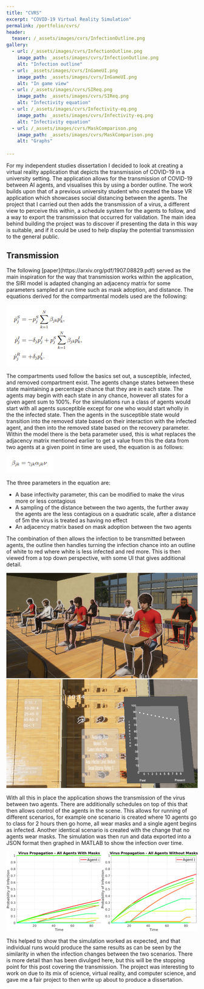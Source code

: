 ```yaml
---
title: "CVRS"
excerpt: "COVID-19 Virtual Reality Simulation"
permalink: /portfolio/cvrs/
header:
  teaser: /_assets/images/cvrs/InfectionOutline.png
gallery:
  - url: /_assets/images/cvrs/InfectionOutline.png
    image_path: _assets/images/cvrs/InfectionOutline.png
    alt: "Infection outline"
  - url: _assets/images/cvrs/InGameUI.png
    image_path: _assets/images/cvrs/InGameUI.png
    alt: "In game view"
  - url: /_assets/images/cvrs/SIReq.png
    image_path: _assets/images/cvrs/SIReq.png
    alt: "Infectivity equation"
  - url: /_assets/images/cvrs/Infectivity-eq.png
    image_path: _assets/images/cvrs/Infectivity-eq.png
    alt: "Infectivity equation"
  - url: /_assets/images/cvrs/MaskComparison.png
    image_path: _assets/images/cvrs/MaskComparison.png
    alt: "Graphs"

---
```

<!-- {% include gallery caption="Some images from within the application" %} -->

For my independent studies dissertation I decided to look at creating a virtual reality application that depicts the transmission of COVID-19 in a university setting. The application allows for the transmission of COVID-19 between AI agents, and visualises this by using a border outline. The work builds upon that of a previous university student who created the base VR application which showcases social distancing between the agents. The project that I carried out then adds the transmission of a virus, a different view to perceive this within, a schedule system for the agents to follow, and a way to export the transmission that occurred for validation. The main idea behind building the project was to discover if presenting the data in this way is suitable, and if it could be used to help display the potential transmission to the general public.

<h2>Transmission</h2>
The following [paper](https://arxiv.org/pdf/1907.08829.pdf) served as the main inspiration for the way that transmission works within the application, the SIRI model is adapted changing an adjacency matrix for some parameters sampled at run time such as mask adoption, and distance. The equations derived for the compartmental models used are the following:

![SIReq](/_assets/images/cvrs/SIReq.png)

The compartments used follow the basics set out, a susceptible, infected, and removed compartment exist. The agents change states between these state maintaining a percentage chance that they are in each state. The agents may begin with each state in any chance, however all states for a given agent sum to 100%. For the simulations run a class of agents would start with all agents susceptible except for one who would start wholly in the the infected state. Then the agents in the susceptible state would transition into the removed state based on their interaction with the infected agent, and then into the removed state based on the recovery parameter. Within the model there is the beta parameter used, this is what replaces the adjacency matrix mentioned earlier to get a value from this the data from two agents at a given point in time are used, the equation is as follows:

![Infectivity-eq](/_assets/images/cvrs/Infectivity-eq.png)

The three parameters in the equation are:
<ul>
    <li>A base infectivity parameter, this can be modified to make the virus more or less contagious</li>
    <li>A sampling of the distance between the two agents, the further away the agents are the less contagious on a quadratic scale, after a distance of 5m the virus is treated as having no effect</li>
    <li>An adjacency matrix based on mask adoption between the two agents</li>
</ul>

The combination of then allows the infection to be transmitted between agents, the outline then handles turning the infection chance into an outline of white to red where white is less infected and red more. This is then viewed from a top down perspective, with some UI that gives additional detail.

![InfectionOutline](/_assets/images/cvrs/InfectionOutline.png)
![InGameUI](/_assets/images/cvrs/InGameUI.png)

With all this in place the application shows the transmission of the virus between two agents. There are additionally schedules on top of this that then allows control of the agents in the scene. This allows for running of different scenarios, for example one scenario is created where 10 agents go to class for 2 hours then go home, all wear masks and a single agent begins as infected. Another identical scenario is created with the change that no agents wear masks. The simulation was then run and data exported into a JSON format then graphed in MATLAB to show the infection over time.

![Graph](/_assets/images/cvrs/MaskComparison.png)

This helped to show that the simulation worked as expected, and that individual runs would produce the same results as can be seen by the similarity in when the infection changes between the two scenarios. There is more detail than has been divulged here, but this will be the stopping point for this post covering the transmission. The project was interesting to work on due to its mix of science, virtual reality, and computer science, and gave me a fair project to then write up about to produce a dissertation.